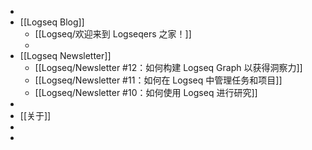 -
- [[Logseq Blog]]
	- [[Logseq/欢迎来到 Logseqers 之家！]]
	-
- [[Logseq Newsletter]]
	- [[Logseq/Newsletter #12：如何构建 Logseq Graph 以获得洞察力]]
	- [[Logseq/Newsletter #11：如何在 Logseq 中管理任务和项目]]
	- [[Logseq/Newsletter #10：如何使用 Logseq 进行研究]]
-
- [[关于]]
-
-